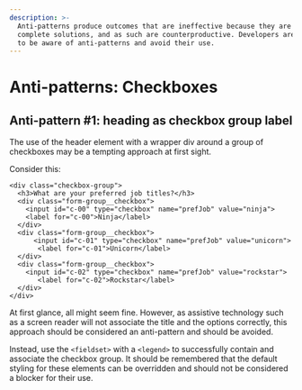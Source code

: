 ```yaml
---
description: >-
  Anti-patterns produce outcomes that are ineffective because they are not
  complete solutions, and as such are counterproductive. Developers are advised
  to be aware of anti-patterns and avoid their use.
---
```


# Anti-patterns: Checkboxes

## Anti-pattern \#1: heading as checkbox group label

The use of the header element with a wrapper div around a group of checkboxes may be a tempting approach at first sight.

Consider this:

```markup
<div class="checkbox-group">
  <h3>What are your preferred job titles?</h3>
  <div class="form-group__checkbox">
    <input id="c-00" type="checkbox" name="prefJob" value="ninja">
    <label for="c-00">Ninja</label>
  </div>
  <div class="form-group__checkbox">
      <input id="c-01" type="checkbox" name="prefJob" value="unicorn">
       <label for="c-01">Unicorn</label>
  </div>
  <div class="form-group__checkbox">
    <input id="c-02" type="checkbox" name="prefJob" value="rockstar">
       <label for="c-02">Rockstar</label>
  </div>
</div>
```

At first glance, all might seem fine. However, as assistive technology such as a screen reader will not associate the title and the options correctly, this approach should be considered an anti-pattern and should be avoided.

Instead, use the `<fieldset>` with a `<legend>` to successfully contain and associate the checkbox group. It should be remembered that the default styling for these elements can be overridden and should not be considered a blocker for their use.

